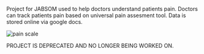 Project for JABSOM used to help doctors understand patients pain.
Doctors can track patients pain based on universal pain assesment tool. Data is stored online via google docs. 

![pain scale](https://github.com/lsoriano808/fluffy/blob/master/Pain-Scale-Wong-Baker.jpg)

PROJECT IS DEPRECATED AND NO LONGER BEING WORKED ON.
